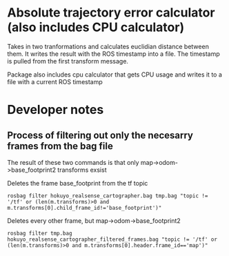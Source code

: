 # Absolute trajectory error calculator (also includes CPU calculator)

Takes in two tranformations and calculates euclidian distance between them. It writes the result with the ROS timestamp into a file. The timestamp is pulled from the first transform message. 

Package also includes cpu calculator that gets CPU usage and writes it to a file with a current ROS timestamp

# Developer notes

## Process of filtering out only the necesarry frames from the bag file

The result of these two commands is that only map->odom->base_footprint2 transforms exsist

Deletes the frame base_footprint from the tf topic

    rosbag filter hokuyo_realsense_cartographer.bag tmp.bag "topic != '/tf' or (len(m.transforms)>0 and m.transforms[0].child_frame_id!='base_footprint')"

Deletes every other frame, but map->odom->base_footprint2

    rosbag filter tmp.bag hokuyo_realsense_cartographer_filtered_frames.bag "topic != '/tf' or (len(m.transforms)>0 and m.transforms[0].header.frame_id=='map')"